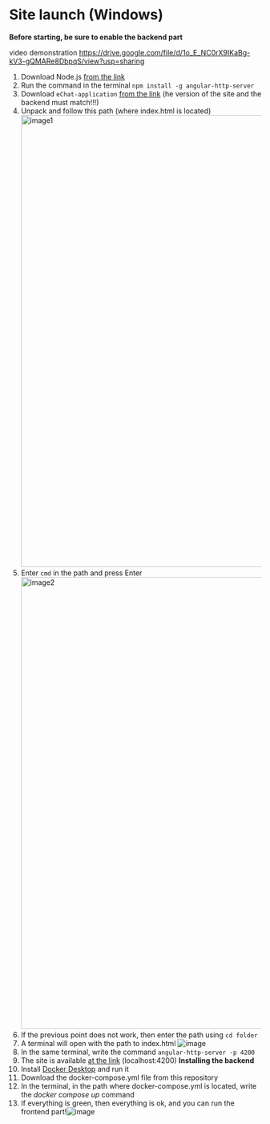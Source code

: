 # Site launch (Windows)
**Before starting, be sure to enable the backend part**

video demonstration https://drive.google.com/file/d/1o_E_NC0rX9IKaBg-kV3-gQMARe8DbpqS/view?usp=sharing
1. Download Node.js [from the link](https://nodejs.org/en)
2. Run the command in the terminal `npm install -g angular-http-server`
3. Download `eChat-application` [from the link](https://github.com/Natus-Vincere-Programming/eChat-application/releases) (he version of the site and the backend must match!!!)
4. Unpack and follow this path (where index.html is located)  <img width="900" alt="image1" src="https://github.com/user-attachments/assets/f1fdd8e3-3bf8-49e1-aef7-876ec89c95b4">
5. Enter `cmd` in the path and press Enter <img width="900" alt="image2" src="https://github.com/user-attachments/assets/dd2443ce-268f-478b-ab58-89703528eafd">
6. If the previous point does not work, then enter the path using  `cd folder`
7. A terminal will open with the path to index.html  ![image](https://github.com/user-attachments/assets/91b4a04e-4008-41f3-84b9-f90c317986c7)
8. In the same terminal, write the command `angular-http-server -p 4200`
9. The site is available [at the link](http://localhost:4200) (localhost:4200)
**Installing the backend**
1. Install [Docker Desktop](https://www.docker.com/products/docker-desktop/) and run it
2. Download the docker-compose.yml file from this repository
3. In the terminal, in the path where docker-compose.yml is located, write the *docker compose up* command
4. If everything is green, then everything is ok, and you can run the frontend part!![image](https://github.com/user-attachments/assets/9be9d477-70fa-459f-98e1-303aab6ea36d)


